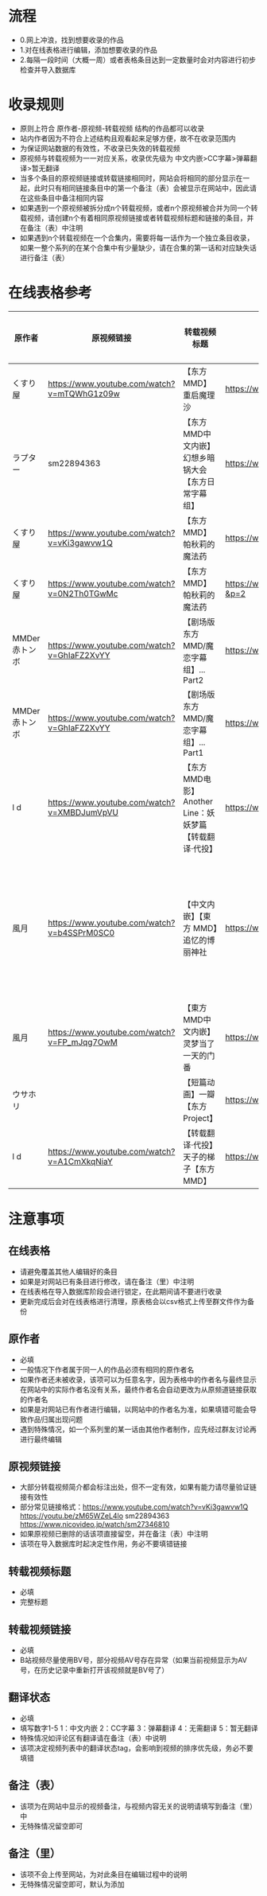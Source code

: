 # 流程

- 0.网上冲浪，找到想要收录的作品
- 1.对在线表格进行编辑，添加想要收录的作品
- 2.每隔一段时间（大概一周）或者表格条目达到一定数量时会对内容进行初步检查并导入数据库

# 收录规则

- 原则上符合 原作者-原视频-转载视频 结构的作品都可以收录
- 站内作者因为不符合上述结构且观看起来足够方便，故不在收录范围内
- 为保证网站数据的有效性，不收录已失效的转载视频
- 原视频与转载视频为一一对应关系，收录优先级为 中文内嵌>CC字幕>弹幕翻译>暂无翻译
- 当多个条目的原视频链接或转载链接相同时，网站会将相同的部分显示在一起，此时只有相同链接条目中的第一个备注（表）会被显示在网站中，因此请在这些条目中备注相同内容
- 如果遇到一个原视频被拆分成n个转载视频，或者n个原视频被合并为同一个转载视频，请创建n个有着相同原视频链接或者转载视频标题和链接的条目，并在备注（表）中注明
- 如果遇到n个转载视频在一个合集内，需要将每一话作为一个独立条目收录，如果一整个系列的在某个合集中有少量缺少，请在合集的第一话和对应缺失话进行备注（表）

# 在线表格参考

| 原作者        | 原视频链接                                  | 转载视频标题                                           | 转载视频链接                                     | 翻译状态 | 备注（表）                                                      | 备注（里）     |
| ------------- | ------------------------------------------- | ------------------------------------------------------ | ------------------------------------------------ | -------- | --------------------------------------------------------------- | -------------- |
| くすり屋      | https://www.youtube.com/watch?v=mTQWhG1z09w | 【东方MMD】重启魔理沙                                  | https://www.bilibili.com/video/BV1aq4y1Q7X2      | 2        |                                                                 |                |
| ラプター      | sm22894363                                  | 【东方MMD中文内嵌】幻想乡暗锅大会【东方日常字幕组】    | https://www.bilibili.com/video/av11180816        | 1        |                                                                 |                |
| くすり屋      | https://www.youtube.com/watch?v=vKi3gawvw1Q | 【东方MMD】帕秋莉的魔法药                              | https://www.bilibili.com/video/BV1tU4y1E7H4      | 2        | 熟肉为合集（P1）                                                |                |
| くすり屋      | https://www.youtube.com/watch?v=0N2Th0TGwMc | 【东方MMD】帕秋莉的魔法药                              | https://www.bilibili.com/video/BV1tU4y1E7H4?&p=2 | 2        | 熟肉为合集（P2）                                                |                |
| MMDer赤トンボ | https://www.youtube.com/watch?v=GhIaFZ2XvYY | 【剧场版东方MMD/魔恋字幕组】... Part2                  | https://www.bilibili.com/video/BV1PX4y1K7pz      | 1        | 原视频分为两部分转载                                            |                |
| MMDer赤トンボ | https://www.youtube.com/watch?v=GhIaFZ2XvYY | 【剧场版东方MMD/魔恋字幕组】... Part1                  | https://www.bilibili.com/video/BV1Bh411Z7Te      | 1        | 原视频分为两部分转载                                            |                |
| l d           | https://www.youtube.com/watch?v=XMBDJumVpVU | 【东方MMD电影】Another Line：妖妖梦篇【转载翻译·代投】 | https://www.bilibili.com/video/BV1Sc77z4Esn      | 1        | 妖妖梦篇,原作分为3话，熟肉合并成1集了                           |                |
| 風月          | https://www.youtube.com/watch?v=b4SSPrM0SC0 | 【中文内嵌】【東方 MMD】追忆的博丽神社                 | https://www.bilibili.com/video/BV1QVWFeqEmy      | 1        | 该系列第19话【東方MMD中文内嵌】灵梦当了一天的门番 不在B站合集中 |
| 風月          | https://www.youtube.com/watch?v=FP_mJqg7OwM | 【東方MMD中文内嵌】灵梦当了一天的门番                  | https://www.bilibili.com/video/BV1tW41157UW      | 1        | 该话不在B站合集中                                               |                |
| ウサホリ      |                                             | 【短篇动画】一瓣【东方Project】                        | https://www.bilibili.com/video/BV1fs411a7hZ      | 4        | 原视频已删除                                                    |                |
| l d           | https://www.youtube.com/watch?v=A1CmXkqNiaY | 【转载翻译·代投】天子的梯子【东方MMD】                 | https://www.bilibili.com/video/BV1HKEbz2Egw      | 1        | 日常篇2                                                         | 修改，替换生肉 |

# 注意事项

## 在线表格

- 请避免覆盖其他人编辑好的条目
- 如果是对网站已有条目进行修改，请在备注（里）中注明
- 在线表格在导入数据库阶段会进行锁定，在此期间请不要进行收录
- 更新完成后会对在线表格进行清理，原表格会以csv格式上传至群文件作为备份

## 原作者

- 必填
- 一般情况下作者属于同一人的作品必须有相同的原作者名
- 如果作者还未被收录，该项可以为任意名字，因为表格中的作者名与最终显示在网站中的实际作者名没有关系，最终作者名会自动更改为从原频道链接获取的作者名
- 如果是对网站已有作者进行编辑，以网站中的作者名为准，如果填错可能会导致作品归属出现问题
- 遇到特殊情况，如一个系列里的某一话由其他作者制作，应先经过群友讨论再进行最终编辑

## 原视频链接

- 大部分转载视频简介都会标注出处，但不一定有效，如果有能力请尽量验证链接有效性
- 部分常见链接格式：https://www.youtube.com/watch?v=vKi3gawvw1Q https://youtu.be/zM65WZeL4lo sm22894363 https://www.nicovideo.jp/watch/sm27346810
- 如果原视频已删除的话该项直接留空，并在备注（表）中注明
- 该项在导入数据库时起决定性作用，务必不要填错链接

## 转载视频标题

- 必填
- 完整标题

## 转载视频链接

- 必填
- B站视频尽量使用BV号，部分视频AV号存在异常（如果当前视频显示为AV号，在历史记录中重新打开该视频就是BV号了）

## 翻译状态

- 必填
- 填写数字1-5 1：中文内嵌 2：CC字幕 3：弹幕翻译 4：无需翻译 5：暂无翻译
- 特殊情况如评论区有翻译请在备注（表）中说明
- 该项决定视频列表中的翻译状态tag，会影响到视频的排序优先级，务必不要填错

## 备注（表）

- 该项为在网站中显示的视频备注，与视频内容无关的说明请填写到备注（里）中
- 无特殊情况留空即可

## 备注（里）

- 该项不会上传至网站，为对此条目在编辑过程中的说明
- 无特殊情况留空即可，默认为添加
